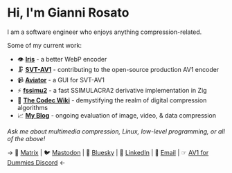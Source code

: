 # Hi, I'm Gianni Rosato

I am a software engineer who enjoys anything compression-related.

Some of my current work:

- 👁️ **[Iris](https://halide.cx/iris/index.html)** - a better WebP encoder
- 🗜️ **[SVT-AV1](https://gitlab.com/AOMediaCodec/SVT-AV1/)** - contributing to the open-source production AV1 encoder
- 📹 **[Aviator](https://wiki.x266.mov/docs/utilities/Aviator)** - a GUI for SVT-AV1
- ⚡️ **[fssimu2](https://github.com/gianni-rosato/fssimu2)** - a fast SSIMULACRA2 derivative implementation in Zig
- 📖 **[The Codec Wiki](https://wiki.x266.mov/)** - demystifying the realm of digital compression algorithms
- 📈 **[My Blog](https://giannirosato.com/blog/)** - ongoing evaluation of image, video, & data compression

*Ask me about multimedia compression, Linux, low-level programming, or all of the above!*

-> 📲 [Matrix](https://matrix.to/#/@computerbustr:matrix.org) | 🐦️ [Mastodon](https://disobey.net/@gianni) | 🦋 [Bluesky](https://bsky.app/profile/giannirosato.com) | 🧾 [LinkedIn](https://www.linkedin.com/in/gianni-r-52487124b/) | 📧 [Email](mailto:grosatowork@proton.me) | ☞ [AV1 for Dummies Discord](https://discord.gg/bbQD5MjDr3) <-
